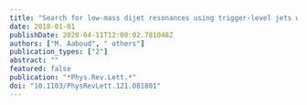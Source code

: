 ```yaml
---
title: "Search for low-mass dijet resonances using trigger-level jets with the ATLAS detector in $pp$ collisions at $sqrts=13$ TeV"
date: 2018-01-01
publishDate: 2020-04-11T12:00:02.781048Z
authors: ["M. Aaboud", " others"]
publication_types: ["2"]
abstract: ""
featured: false
publication: "*Phys.Rev.Lett.*"
doi: "10.1103/PhysRevLett.121.081801"
---
```


